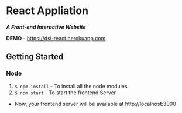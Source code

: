 # React Appliation

**_A Front-end Interactive Website_**
<br />

**DEMO** - https://dsi-react.herokuapp.com

## Getting Started

### Node

1. `$ npm install` - To install all the node modules
2. `$ npm start` - To start the frontend Server

- Now, your frontend server will be available at http://localhost:3000
